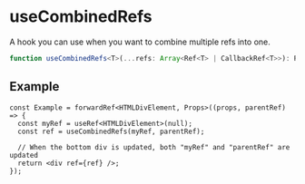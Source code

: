 # useCombinedRefs

A hook you can use when you want to combine multiple refs into one.

```ts
function useCombinedRefs<T>(...refs: Array<Ref<T> | CallbackRef<T>>): Ref<T>;
```

## Example

```tsx
const Example = forwardRef<HTMLDivElement, Props>((props, parentRef) => {
  const myRef = useRef<HTMLDivElement>(null);
  const ref = useCombinedRefs(myRef, parentRef);

  // When the bottom div is updated, both "myRef" and "parentRef" are updated
  return <div ref={ref} />;
});
```
